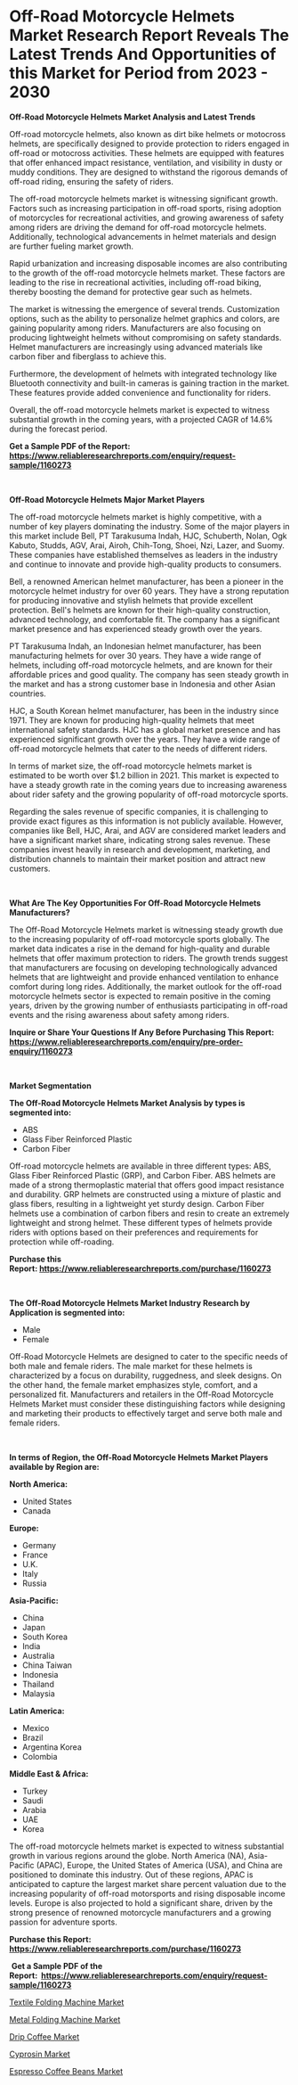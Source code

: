 <p><h1>Off-Road Motorcycle Helmets Market Research Report Reveals The Latest Trends And Opportunities of this Market for Period from 2023 - 2030</h1></p><p><strong>Off-Road Motorcycle Helmets Market Analysis and Latest Trends</strong></p>
<p><p>Off-road motorcycle helmets, also known as dirt bike helmets or motocross helmets, are specifically designed to provide protection to riders engaged in off-road or motocross activities. These helmets are equipped with features that offer enhanced impact resistance, ventilation, and visibility in dusty or muddy conditions. They are designed to withstand the rigorous demands of off-road riding, ensuring the safety of riders.</p><p>The off-road motorcycle helmets market is witnessing significant growth. Factors such as increasing participation in off-road sports, rising adoption of motorcycles for recreational activities, and growing awareness of safety among riders are driving the demand for off-road motorcycle helmets. Additionally, technological advancements in helmet materials and design are further fueling market growth.</p><p>Rapid urbanization and increasing disposable incomes are also contributing to the growth of the off-road motorcycle helmets market. These factors are leading to the rise in recreational activities, including off-road biking, thereby boosting the demand for protective gear such as helmets.</p><p>The market is witnessing the emergence of several trends. Customization options, such as the ability to personalize helmet graphics and colors, are gaining popularity among riders. Manufacturers are also focusing on producing lightweight helmets without compromising on safety standards. Helmet manufacturers are increasingly using advanced materials like carbon fiber and fiberglass to achieve this.</p><p>Furthermore, the development of helmets with integrated technology like Bluetooth connectivity and built-in cameras is gaining traction in the market. These features provide added convenience and functionality for riders.</p><p>Overall, the off-road motorcycle helmets market is expected to witness substantial growth in the coming years, with a projected CAGR of 14.6% during the forecast period.</p></p>
<p><strong>Get a Sample PDF of the Report:&nbsp; <a href="https://www.reliableresearchreports.com/enquiry/request-sample/1160273">https://www.reliableresearchreports.com/enquiry/request-sample/1160273</a></strong></p>
<p>&nbsp;</p>
<p><strong>Off-Road Motorcycle Helmets Major Market Players</strong></p>
<p><p>The off-road motorcycle helmets market is highly competitive, with a number of key players dominating the industry. Some of the major players in this market include Bell, PT Tarakusuma Indah, HJC, Schuberth, Nolan, Ogk Kabuto, Studds, AGV, Arai, Airoh, Chih-Tong, Shoei, Nzi, Lazer, and Suomy. These companies have established themselves as leaders in the industry and continue to innovate and provide high-quality products to consumers.</p><p>Bell, a renowned American helmet manufacturer, has been a pioneer in the motorcycle helmet industry for over 60 years. They have a strong reputation for producing innovative and stylish helmets that provide excellent protection. Bell's helmets are known for their high-quality construction, advanced technology, and comfortable fit. The company has a significant market presence and has experienced steady growth over the years.</p><p>PT Tarakusuma Indah, an Indonesian helmet manufacturer, has been manufacturing helmets for over 30 years. They have a wide range of helmets, including off-road motorcycle helmets, and are known for their affordable prices and good quality. The company has seen steady growth in the market and has a strong customer base in Indonesia and other Asian countries.</p><p>HJC, a South Korean helmet manufacturer, has been in the industry since 1971. They are known for producing high-quality helmets that meet international safety standards. HJC has a global market presence and has experienced significant growth over the years. They have a wide range of off-road motorcycle helmets that cater to the needs of different riders.</p><p>In terms of market size, the off-road motorcycle helmets market is estimated to be worth over $1.2 billion in 2021. This market is expected to have a steady growth rate in the coming years due to increasing awareness about rider safety and the growing popularity of off-road motorcycle sports. </p><p>Regarding the sales revenue of specific companies, it is challenging to provide exact figures as this information is not publicly available. However, companies like Bell, HJC, Arai, and AGV are considered market leaders and have a significant market share, indicating strong sales revenue. These companies invest heavily in research and development, marketing, and distribution channels to maintain their market position and attract new customers.</p></p>
<p>&nbsp;</p>
<p><strong>What Are The Key Opportunities For Off-Road Motorcycle Helmets Manufacturers?</strong></p>
<p><p>The Off-Road Motorcycle Helmets market is witnessing steady growth due to the increasing popularity of off-road motorcycle sports globally. The market data indicates a rise in the demand for high-quality and durable helmets that offer maximum protection to riders. The growth trends suggest that manufacturers are focusing on developing technologically advanced helmets that are lightweight and provide enhanced ventilation to enhance comfort during long rides. Additionally, the market outlook for the off-road motorcycle helmets sector is expected to remain positive in the coming years, driven by the growing number of enthusiasts participating in off-road events and the rising awareness about safety among riders.</p></p>
<p><strong>Inquire or Share Your Questions If Any Before Purchasing This Report: <a href="https://www.reliableresearchreports.com/enquiry/pre-order-enquiry/1160273">https://www.reliableresearchreports.com/enquiry/pre-order-enquiry/1160273</a></strong></p>
<p>&nbsp;</p>
<p><strong>Market Segmentation</strong></p>
<p><strong>The Off-Road Motorcycle Helmets Market Analysis by types is segmented into:</strong></p>
<p><ul><li>ABS</li><li>Glass Fiber Reinforced Plastic</li><li>Carbon Fiber</li></ul></p>
<p><p>Off-road motorcycle helmets are available in three different types: ABS, Glass Fiber Reinforced Plastic (GRP), and Carbon Fiber. ABS helmets are made of a strong thermoplastic material that offers good impact resistance and durability. GRP helmets are constructed using a mixture of plastic and glass fibers, resulting in a lightweight yet sturdy design. Carbon Fiber helmets use a combination of carbon fibers and resin to create an extremely lightweight and strong helmet. These different types of helmets provide riders with options based on their preferences and requirements for protection while off-roading.</p></p>
<p><strong>Purchase this Report:&nbsp;<a href="https://www.reliableresearchreports.com/purchase/1160273">https://www.reliableresearchreports.com/purchase/1160273</a></strong></p>
<p>&nbsp;</p>
<p><strong>The Off-Road Motorcycle Helmets Market Industry Research by Application is segmented into:</strong></p>
<p><ul><li>Male</li><li>Female</li></ul></p>
<p><p>Off-Road Motorcycle Helmets are designed to cater to the specific needs of both male and female riders. The male market for these helmets is characterized by a focus on durability, ruggedness, and sleek designs. On the other hand, the female market emphasizes style, comfort, and a personalized fit. Manufacturers and retailers in the Off-Road Motorcycle Helmets Market must consider these distinguishing factors while designing and marketing their products to effectively target and serve both male and female riders.</p></p>
<p>&nbsp;</p>
<p><strong>In terms of Region, the Off-Road Motorcycle Helmets Market Players available by Region are:</strong></p>
<p>
    <p> <strong> North America: </strong>
        <ul>
            <li>United States</li>
            <li>Canada</li>
        </ul>
        </p> 
    <p> <strong> Europe: </strong>
        <ul>
            <li>Germany</li>
            <li>France</li>
            <li>U.K.</li>
            <li>Italy</li>
            <li>Russia</li>
        </ul>
        </p> 
    <p> <strong> Asia-Pacific: </strong>
        <ul>
            <li>China</li>
            <li>Japan</li>
            <li>South Korea</li>
            <li>India</li>
            <li>Australia</li>
            <li>China Taiwan</li>
            <li>Indonesia</li>
            <li>Thailand</li>
            <li>Malaysia</li>
        </ul>
        </p> 
    <p> <strong> Latin America: </strong>
        <ul>
            <li>Mexico</li>
            <li>Brazil</li>
            <li>Argentina Korea</li>
            <li>Colombia</li>
        </ul>
        </p> 
    <p> <strong> Middle East & Africa: </strong>
        <ul>
            <li>Turkey</li>
            <li>Saudi</li>
            <li>Arabia</li>
            <li>UAE</li>
            <li>Korea</li>
        </ul>
    </p>
    </p>
<p><p>The off-road motorcycle helmets market is expected to witness substantial growth in various regions around the globe. North America (NA), Asia-Pacific (APAC), Europe, the United States of America (USA), and China are positioned to dominate this industry. Out of these regions, APAC is anticipated to capture the largest market share percent valuation due to the increasing popularity of off-road motorsports and rising disposable income levels. Europe is also projected to hold a significant share, driven by the strong presence of renowned motorcycle manufacturers and a growing passion for adventure sports.</p></p>
<p><strong>Purchase this Report: <a href="https://www.reliableresearchreports.com/purchase/1160273">https://www.reliableresearchreports.com/purchase/1160273</a></strong></p>
<p>&nbsp;<strong>Get a Sample PDF of the Report:&nbsp;&nbsp;<a href="https://www.reliableresearchreports.com/enquiry/request-sample/1160273">https://www.reliableresearchreports.com/enquiry/request-sample/1160273</a></strong></p>
<p><strong></strong></p>
<p><p><a href="https://medium.com/@bradomar67436/textile-folding-machine-market-size-growth-forecast-2023-2030-d362862289d1">Textile Folding Machine Market</a></p><p><a href="https://medium.com/@colinom786578/metal-folding-machine-market-size-growth-forecast-2023-2030-fb3d33af8b5f">Metal Folding Machine Market</a></p><p><a href="https://www.linkedin.com/pulse/drip-coffee-market-insights-players-forecast-till-2030-vertuus-0irqe/">Drip Coffee Market</a></p><p><a href="https://www.linkedin.com/pulse/cyprosin-market-size-growth-forecast-from-2023-2030-i2yme/">Cyprosin Market</a></p><p><a href="https://www.linkedin.com/pulse/espresso-coffee-beans-market-size-share-amp-trends-analysis-sjd7e/">Espresso Coffee Beans Market</a></p></p>